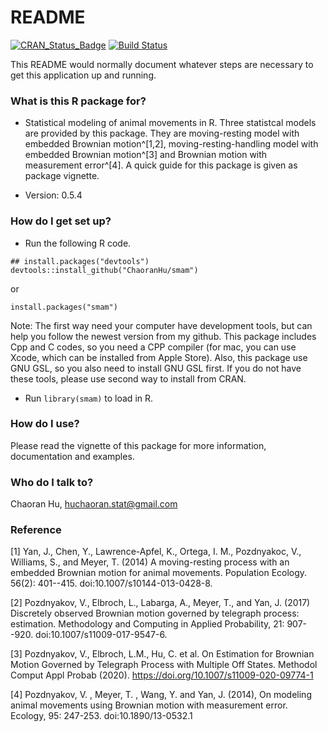 # README #


[![CRAN\_Status\_Badge](http://www.r-pkg.org/badges/version/smam)](https://cran.r-project.org/package=smam)
[![Build Status](https://travis-ci.org/ChaoranHu/smam.svg?branch=master)](https://travis-ci.org/ChaoranHu/smam)

This README would normally document whatever steps are necessary to get this application up and running.

### What is this R package for? ###

* Statistical modeling of animal movements in R. Three statistcal models are provided by this package. They are moving-resting model with embedded Brownian motion^[1,2], moving-resting-handling model with embedded Brownian motion^[3] and Brownian motion with measurement error^[4]. A quick guide for this package is given as package vignette.

* Version: 0.5.4

### How do I get set up? ###

* Run the following R code.

```
## install.packages("devtools")
devtools::install_github("ChaoranHu/smam")
```

or

```
install.packages("smam")
```

Note: The first way need your computer have development tools, but can help you follow the newest version from my github. This package includes Cpp and C codes, so you need a CPP compiler (for mac, you can use Xcode, which can be installed from Apple Store). Also, this package use GNU GSL, so you also need to install GNU GSL first. If you do not have these tools, please use second way to install from CRAN.

* Run `library(smam)` to load in R.

### How do I use? ###

Please read the vignette of this package for more information, documentation and examples.

### Who do I talk to? ###

Chaoran Hu, <huchaoran.stat@gmail.com>


### Reference ###

[1] Yan, J., Chen, Y., Lawrence-Apfel, K., Ortega, I. M., Pozdnyakoc, V., Williams, S., and Meyer, T. (2014) A moving-resting process with an embedded Brownian motion for animal movements. Population Ecology. 56(2): 401--415. doi:10.1007/s10144-013-0428-8.

[2] Pozdnyakov, V., Elbroch, L., Labarga, A., Meyer, T., and Yan, J. (2017) Discretely observed Brownian motion governed by telegraph process: estimation. Methodology and Computing in Applied Probability, 21: 907--920. doi:10.1007/s11009-017-9547-6.

[3] Pozdnyakov, V., Elbroch, L.M., Hu, C. et al. On Estimation for Brownian Motion Governed by Telegraph Process with Multiple Off States. Methodol Comput Appl Probab (2020). https://doi.org/10.1007/s11009-020-09774-1

[4] Pozdnyakov, V. , Meyer, T. , Wang, Y. and Yan, J. (2014), On modeling animal movements using Brownian motion with measurement error. Ecology, 95: 247-253. doi:10.1890/13-0532.1
